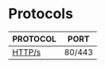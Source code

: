 # Protocols

| **PROTOCOL** | **PORT** |
| ------------ | -------- |
| [HTTP/s](http-s/index.md)| 80/443 |

